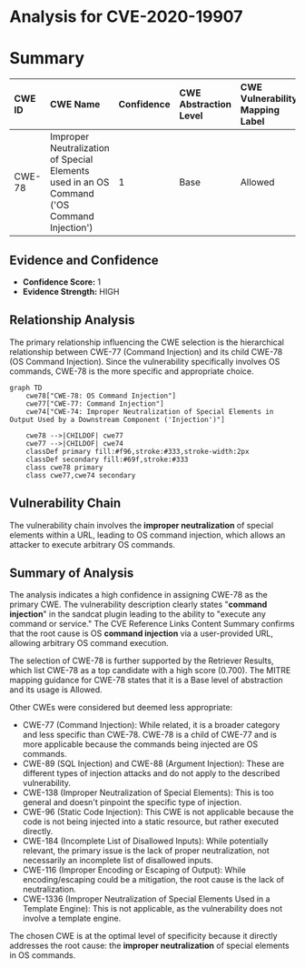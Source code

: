 # Analysis for CVE-2020-19907

# Summary
| CWE ID  | CWE Name                                                                     | Confidence | CWE Abstraction Level | CWE Vulnerability Mapping Label | CWE-Vulnerability Mapping Notes |
| :-------- | :--------------------------------------------------------------------------- | :--------- | :---------------------- | :------------------------------ | :-------------------------------- |
| CWE-78  | Improper Neutralization of Special Elements used in an OS Command ('OS Command Injection') | 1          | Base                    | Allowed                       | Primary CWE                       |

## Evidence and Confidence

*   **Confidence Score:** 1
*   **Evidence Strength:** HIGH

## Relationship Analysis
The primary relationship influencing the CWE selection is the hierarchical relationship between CWE-77 (Command Injection) and its child CWE-78 (OS Command Injection). Since the vulnerability specifically involves OS commands, CWE-78 is the more specific and appropriate choice.

```mermaid
graph TD
    cwe78["CWE-78: OS Command Injection"]
    cwe77["CWE-77: Command Injection"]
    cwe74["CWE-74: Improper Neutralization of Special Elements in Output Used by a Downstream Component ('Injection')"]

    cwe78 -->|CHILDOF| cwe77
    cwe77 -->|CHILDOF| cwe74
    classDef primary fill:#f96,stroke:#333,stroke-width:2px
    classDef secondary fill:#69f,stroke:#333
    class cwe78 primary
    class cwe77,cwe74 secondary
```

## Vulnerability Chain
The vulnerability chain involves the **improper neutralization** of special elements within a URL, leading to OS command injection, which allows an attacker to execute arbitrary OS commands.

## Summary of Analysis
The analysis indicates a high confidence in assigning CWE-78 as the primary CWE. The vulnerability description clearly states "**command injection**" in the sandcat plugin leading to the ability to "execute any command or service." The CVE Reference Links Content Summary confirms that the root cause is OS **command injection** via a user-provided URL, allowing arbitrary OS command execution.

The selection of CWE-78 is further supported by the Retriever Results, which list CWE-78 as a top candidate with a high score (0.700). The MITRE mapping guidance for CWE-78 states that it is a Base level of abstraction and its usage is Allowed.

Other CWEs were considered but deemed less appropriate:

*   CWE-77 (Command Injection): While related, it is a broader category and less specific than CWE-78. CWE-78 is a child of CWE-77 and is more applicable because the commands being injected are OS commands.
*   CWE-89 (SQL Injection) and CWE-88 (Argument Injection): These are different types of injection attacks and do not apply to the described vulnerability.
*   CWE-138 (Improper Neutralization of Special Elements): This is too general and doesn't pinpoint the specific type of injection.
*   CWE-96 (Static Code Injection): This CWE is not applicable because the code is not being injected into a static resource, but rather executed directly.
*   CWE-184 (Incomplete List of Disallowed Inputs): While potentially relevant, the primary issue is the lack of proper neutralization, not necessarily an incomplete list of disallowed inputs.
*   CWE-116 (Improper Encoding or Escaping of Output): While encoding/escaping could be a mitigation, the root cause is the lack of neutralization.
*   CWE-1336 (Improper Neutralization of Special Elements Used in a Template Engine): This is not applicable, as the vulnerability does not involve a template engine.

The chosen CWE is at the optimal level of specificity because it directly addresses the root cause: the **improper neutralization** of special elements in OS commands.